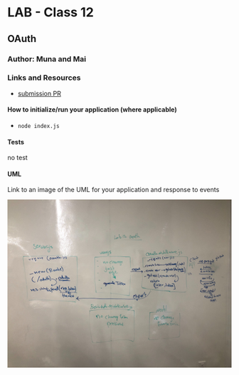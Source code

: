 # LAB - Class 12

## OAuth

### Author: Muna and Mai 

### Links and Resources

- [submission PR]()



#### How to initialize/run your application (where applicable)

-  `node index.js`


#### Tests

no test

#### UML

Link to an image of the UML for your application and response to events

![](uml.jpg)
